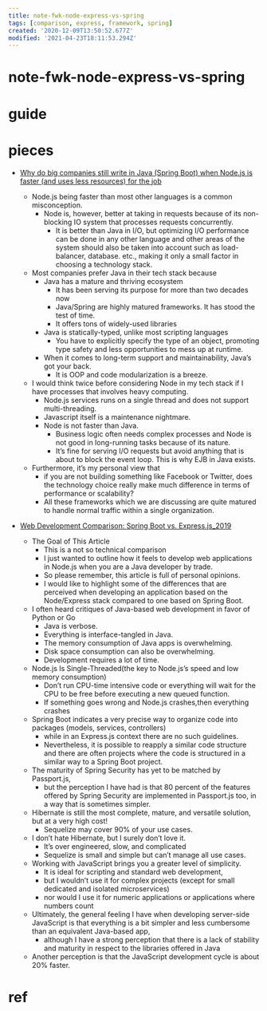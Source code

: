 ```yaml
---
title: note-fwk-node-express-vs-spring
tags: [comparison, express, framework, spring]
created: '2020-12-09T13:50:52.677Z'
modified: '2021-04-23T18:11:53.294Z'
---
```


# note-fwk-node-express-vs-spring

# guide

# pieces

- [Why do big companies still write in Java (Spring Boot) when Node.js is faster (and uses less resources) for the job](https://www.quora.com/Why-do-big-companies-still-write-in-Java-Spring-Boot-when-Node-js-is-faster-and-uses-less-resources-for-the-job-that-they-do)
  - Node.js being faster than most other languages is a common misconception. 
    - Node is, however, better at taking in requests because of its non-blocking IO system that processes requests concurrently. 
      - It is better than Java in I/O, but optimizing I/O performance can be done in any other language and other areas of the system should also be taken into account such as load-balancer, database. etc., making it only a small factor in choosing a technology stack.
  - Most companies prefer Java in their tech stack because
    - Java has a mature and thriving ecosystem
      - It has been serving its purpose for more than two decades now
      - Java/Spring are highly matured frameworks. It has stood the test of time. 
      - It offers tons of widely-used libraries
    - Java is statically-typed, unlike most scripting languages
      - You have to explicitly specify the type of an object, promoting type safety and less opportunities to mess up at runtime.
    - When it comes to long-term support and maintainability, Java’s got your back.
      - It is OOP and code modularization is a breeze. 
  - I would think twice before considering Node in my tech stack if I have processes that involves heavy computing.
    - Node.js services runs on a single thread and does not support multi-threading.
    - Javascript itself is a maintenance nightmare. 
    - Node is not faster than Java. 
      - Business logic often needs complex processes and Node is not good in long-running tasks because of its nature. 
      - It’s fine for serving I/O requests but avoid anything that is about to block the event loop. This is why EJB in Java exists.
  - Furthermore, it’s my personal view that 
    - if you are not building something like Facebook or Twitter, does the technology choice really make much difference in terms of performance or scalability? 
    - All these frameworks which we are discussing are quite matured to handle normal traffic within a single organization.

- [Web Development Comparison: Spring Boot vs. Express.js_2019](https://dzone.com/articles/web-development-comparison-springboot-vs-expressjs)
  - The Goal of This Article
    - This is a not so technical comparison
    - I just wanted to outline how it feels to develop web applications in Node.js when you are a Java developer by trade.
    - So please remember, this article is full of personal opinions.
    - I would like to highlight some of the differences that are perceived when developing an application based on the Node/Express stack compared to one based on Spring Boot.
  - I often heard critiques of Java-based web development in favor of Python or Go
    - Java is verbose.
    - Everything is interface-tangled in Java.
    - The memory consumption of Java apps is overwhelming.
    - Disk space consumption can also be overwhelming.
    - Development requires a lot of time.
  - Node.js Is Single-Threaded(the key to Node.js’s speed and low memory consumption)
    - Don’t run CPU-time intensive code or everything will wait for the CPU to be free before executing a new queued function.
    - If something goes wrong and Node.js crashes,then everything crashes
  - Spring Boot indicates a very precise way to organize code into packages (models, services, controllers) 
    - while in an Express.js context there are no such guidelines. 
    - Nevertheless, it is possible to reapply a similar code structure and there are often projects where the code is structured in a similar way to a Spring Boot project.
  - The maturity of Spring Security has yet to be matched by Passport.js, 
    - but the perception I have had is that 80 percent of the features offered by Spring Security are implemented in Passport.js too, in a way that is sometimes simpler.
  - Hibernate is still the most complete, mature, and versatile solution, but at a very high cost! 
    - Sequelize may cover 90% of your use cases.
  - I don’t hate Hibernate, but I surely don’t love it. 
    - It’s over engineered, slow, and complicated
    - Sequelize is small and simple but can’t manage all use cases.
  - Working with JavaScript brings you a greater level of simplicity. 
    - It is ideal for scripting and standard web development, 
    - but I wouldn’t use it for complex projects (except for small dedicated and isolated microservices) 
    - nor would I use it for numeric applications or applications where numbers count 
  - Ultimately, the general feeling I have when developing server-side JavaScript is that everything is a bit simpler and less cumbersome than an equivalent Java-based app, 
    - although I have a strong perception that there is a lack of stability and maturity in respect to the libraries offered in Java
  - Another perception is that the JavaScript development cycle is about 20% faster. 

# ref
